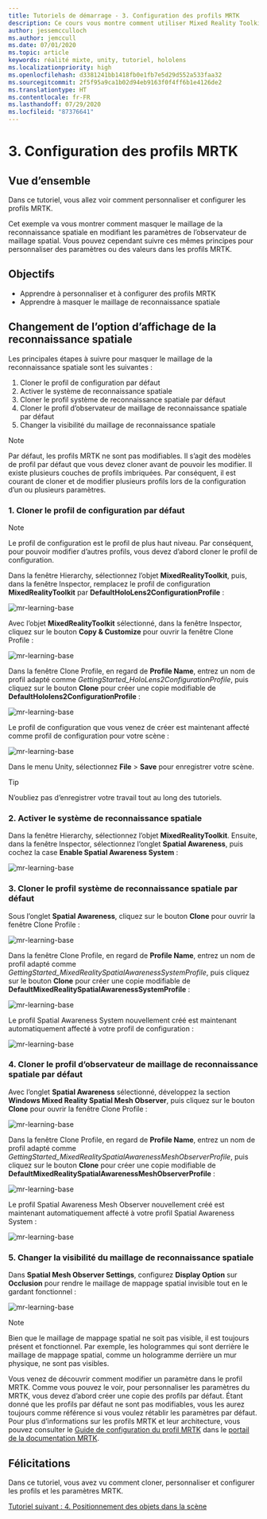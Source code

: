 ```yaml
---
title: Tutoriels de démarrage - 3. Configuration des profils MRTK
description: Ce cours vous montre comment utiliser Mixed Reality Toolkit (MRTK) pour créer une application de réalité mixte.
author: jessemcculloch
ms.author: jemccull
ms.date: 07/01/2020
ms.topic: article
keywords: réalité mixte, unity, tutoriel, hololens
ms.localizationpriority: high
ms.openlocfilehash: d3381241bb1418fb0e1fb7e5d29d552a533faa32
ms.sourcegitcommit: 2f5f95a9ca1b02d94eb9163f0f4ff6b1e4126de2
ms.translationtype: HT
ms.contentlocale: fr-FR
ms.lasthandoff: 07/29/2020
ms.locfileid: "87376641"
---
```

# <a name="3-configuring-the-mrtk-profiles"></a>3. Configuration des profils MRTK

## <a name="overview"></a>Vue d’ensemble

Dans ce tutoriel, vous allez voir comment personnaliser et configurer les profils MRTK.

Cet exemple va vous montrer comment masquer le maillage de la reconnaissance spatiale en modifiant les paramètres de l’observateur de maillage spatial. Vous pouvez cependant suivre ces mêmes principes pour personnaliser des paramètres ou des valeurs dans les profils MRTK.

## <a name="objectives"></a>Objectifs

* Apprendre à personnaliser et à configurer des profils MRTK
* Apprendre à masquer le maillage de reconnaissance spatiale

## <a name="changing-the-spatial-awareness-display-option"></a>Changement de l’option d’affichage de la reconnaissance spatiale

Les principales étapes à suivre pour masquer le maillage de la reconnaissance spatiale sont les suivantes :

1. Cloner le profil de configuration par défaut
2. Activer le système de reconnaissance spatiale
3. Cloner le profil système de reconnaissance spatiale par défaut
4. Cloner le profil d’observateur de maillage de reconnaissance spatiale par défaut
5. Changer la visibilité du maillage de reconnaissance spatiale

> [!NOTE]
> Par défaut, les profils MRTK ne sont pas modifiables. Il s’agit des modèles de profil par défaut que vous devez cloner avant de pouvoir les modifier. Il existe plusieurs couches de profils imbriquées. Par conséquent, il est courant de cloner et de modifier plusieurs profils lors de la configuration d’un ou plusieurs paramètres.

### <a name="1-clone-the-default-configuration-profile"></a>1. Cloner le profil de configuration par défaut

> [!NOTE]
> Le profil de configuration est le profil de plus haut niveau. Par conséquent, pour pouvoir modifier d’autres profils, vous devez d’abord cloner le profil de configuration.

Dans la fenêtre Hierarchy, sélectionnez l’objet **MixedRealityToolkit**, puis, dans la fenêtre Inspector, remplacez le profil de configuration **MixedRealityToolkit** par **DefaultHoloLens2ConfigurationProfile** :

![mr-learning-base](images/mr-learning-base/base-03-section1-step1-1.png)

Avec l’objet **MixedRealityToolkit** sélectionné, dans la fenêtre Inspector, cliquez sur le bouton **Copy & Customize** pour ouvrir la fenêtre Clone Profile :

![mr-learning-base](images/mr-learning-base/base-03-section1-step1-2.png)

Dans la fenêtre Clone Profile, en regard de **Profile Name**, entrez un nom de profil adapté comme _GettingStarted_HoloLens2ConfigurationProfile_, puis cliquez sur le bouton **Clone** pour créer une copie modifiable de **DefaultHololens2ConfigurationProfile** :

![mr-learning-base](images/mr-learning-base/base-03-section1-step1-3.png)

Le profil de configuration que vous venez de créer est maintenant affecté comme profil de configuration pour votre scène :

![mr-learning-base](images/mr-learning-base/base-03-section1-step1-4.png)

Dans le menu Unity, sélectionnez **File** > **Save** pour enregistrer votre scène.

> [!TIP]
> N’oubliez pas d’enregistrer votre travail tout au long des tutoriels.

### <a name="2-enable-the-spatial-awareness-system"></a>2. Activer le système de reconnaissance spatiale

Dans la fenêtre Hierarchy, sélectionnez l’objet **MixedRealityToolkit**. Ensuite, dans la fenêtre Inspector, sélectionnez l’onglet **Spatial Awareness**, puis cochez la case **Enable Spatial Awareness System** :

![mr-learning-base](images/mr-learning-base/base-03-section1-step2-1.png)

### <a name="3-clone-the-default-spatial-awareness-system-profile"></a>3. Cloner le profil système de reconnaissance spatiale par défaut

Sous l’onglet **Spatial Awareness**, cliquez sur le bouton **Clone** pour ouvrir la fenêtre Clone Profile :

![mr-learning-base](images/mr-learning-base/base-03-section1-step3-1.png)

Dans la fenêtre Clone Profile, en regard de **Profile Name**, entrez un nom de profil adapté comme _GettingStarted_MixedRealitySpatialAwarenessSystemProfile_, puis cliquez sur le bouton **Clone** pour créer une copie modifiable de **DefaultMixedRealitySpatialAwarenessSystemProfile** :

![mr-learning-base](images/mr-learning-base/base-03-section1-step3-2.png)

Le profil Spatial Awareness System nouvellement créé est maintenant automatiquement affecté à votre profil de configuration :

![mr-learning-base](images/mr-learning-base/base-03-section1-step3-3.png)

### <a name="4-clone-the-default-spatial-awareness-mesh-observer-profile"></a>4. Cloner le profil d’observateur de maillage de reconnaissance spatiale par défaut

Avec l’onglet **Spatial Awareness** sélectionné, développez la section **Windows Mixed Reality Spatial Mesh Observer**, puis cliquez sur le bouton **Clone** pour ouvrir la fenêtre Clone Profile :

![mr-learning-base](images/mr-learning-base/base-03-section1-step4-1.png)

Dans la fenêtre Clone Profile, en regard de **Profile Name**, entrez un nom de profil adapté comme _GettingStarted_MixedRealitySpatialAwarenessMeshObserverProfile_, puis cliquez sur le bouton **Clone** pour créer une copie modifiable de **DefaultMixedRealitySpatialAwarenessMeshObserverProfile** :

![mr-learning-base](images/mr-learning-base/base-03-section1-step4-2.png)

Le profil Spatial Awareness Mesh Observer nouvellement créé est maintenant automatiquement affecté à votre profil Spatial Awareness System :

![mr-learning-base](images/mr-learning-base/base-03-section1-step4-3.png)

### <a name="5-change-the-visibility-of-the-spatial-awareness-mesh"></a>5. Changer la visibilité du maillage de reconnaissance spatiale

Dans **Spatial Mesh Observer Settings**, configurez **Display Option** sur **Occlusion** pour rendre le maillage de mappage spatial invisible tout en le gardant fonctionnel :

![mr-learning-base](images/mr-learning-base/base-03-section1-step5-1.png)

> [!NOTE]
> Bien que le maillage de mappage spatial ne soit pas visible, il est toujours présent et fonctionnel. Par exemple, les hologrammes qui sont derrière le maillage de mappage spatial, comme un hologramme derrière un mur physique, ne sont pas visibles.

Vous venez de découvrir comment modifier un paramètre dans le profil MRTK. Comme vous pouvez le voir, pour personnaliser les paramètres du MRTK, vous devez d’abord créer une copie des profils par défaut. Étant donné que les profils par défaut ne sont pas modifiables, vous les aurez toujours comme référence si vous voulez rétablir les paramètres par défaut. Pour plus d’informations sur les profils MRTK et leur architecture, vous pouvez consulter le [Guide de configuration du profil MRTK](https://microsoft.github.io/MixedRealityToolkit-Unity/Documentation/MixedRealityConfigurationGuide.html) dans le [portail de la documentation MRTK](https://microsoft.github.io/MixedRealityToolkit-Unity/README.html).

## <a name="congratulations"></a>Félicitations

Dans ce tutoriel, vous avez vu comment cloner, personnaliser et configurer les profils et les paramètres MRTK.

[Tutoriel suivant : 4. Positionnement des objets dans la scène](mr-learning-base-04.md)
